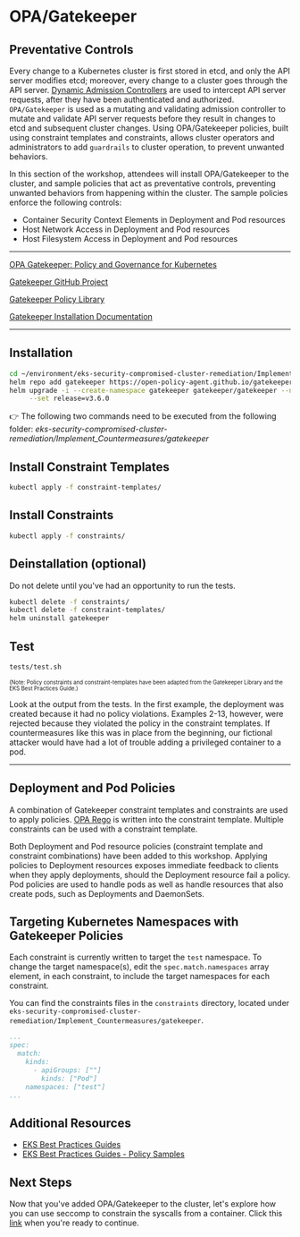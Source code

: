 # OPA/Gatekeeper

## Preventative Controls
Every change to a Kubernetes cluster is first stored in etcd, and only the API server modifies etcd; moreover, every change to a cluster goes through the API server. [Dynamic Admission Controllers](https://kubernetes.io/docs/reference/access-authn-authz/extensible-admission-controllers/) are used to intercept API server requests, after they have been authenticated and authorized. `OPA/Gatekeeper` is used as a mutating and validating admission controller to mutate and validate API server requests before they result in changes to etcd and subsequent cluster changes. Using OPA/Gatekeeper policies, built using constraint templates and constraints, allows cluster operators and administrators to add `guardrails` to cluster operation, to prevent unwanted behaviors.

In this section of the workshop, attendees will install OPA/Gatekeeper to the cluster, and sample policies that act as preventative controls, preventing unwanted behaviors from happening within the cluster. The sample policies enforce the following controls:
- Container Security Context Elements in Deployment and Pod resources
- Host Network Access in Deployment and Pod resources
- Host Filesystem Access in Deployment and Pod resources

---

[OPA Gatekeeper: Policy and Governance for Kubernetes](https://kubernetes.io/blog/2019/08/06/opa-gatekeeper-policy-and-governance-for-kubernetes/)

[Gatekeeper GitHub Project](https://github.com/open-policy-agent/gatekeeper)

[Gatekeeper Policy Library](https://github.com/open-policy-agent/gatekeeper-library)

[Gatekeeper Installation Documentation](https://open-policy-agent.github.io/gatekeeper/website/docs/install/)

---

## Installation
```bash
cd ~/environment/eks-security-compromised-cluster-remediation/Implement_Countermeasures/gatekeeper
helm repo add gatekeeper https://open-policy-agent.github.io/gatekeeper/charts
helm upgrade -i --create-namespace gatekeeper gatekeeper/gatekeeper --namespace gatekeeper \
     --set release=v3.6.0
```
:point_right: The following two commands need to be executed from the following folder: *eks-security-compromised-cluster-remediation/Implement_Countermeasures/gatekeeper*

## Install Constraint Templates

```bash
kubectl apply -f constraint-templates/
```

## Install Constraints

```bash
kubectl apply -f constraints/
```

## Deinstallation (optional)
Do not delete until you've had an opportunity to run the tests. 

```bash
kubectl delete -f constraints/
kubectl delete -f constraint-templates/
helm uninstall gatekeeper
```

## Test

```bash
tests/test.sh
```
<sub><sup>(Note: Policy constraints and constraint-templates have been adapted from the Gatekeeper Library and the EKS Best Practices Guide.)</sup></sub>

Look at the output from the tests. In the first example, the deployment was created because it had no policy violations. Examples 2-13, however, were rejected because they violated the policy in the constraint templates. If countermeasures like this was in place from the beginning, our fictional attacker would have had a lot of trouble adding a privileged container to a pod.

---

## Deployment and Pod Policies
A combination of Gatekeeper constraint templates and constraints are used to apply policies. [OPA Rego](https://www.openpolicyagent.org/docs/latest/policy-language/) is written into the constraint template. Multiple constraints can be used with a constraint template. 

Both Deployment and Pod resource policies (constraint template and constraint combinations) have been added to this workshop. Applying policies to Deployment resources exposes immediate feedback to clients when they apply deployments, should the Deployment resource fail a policy. Pod policies are used to handle pods as well as handle resources that also create pods, such as Deployments and DaemonSets.

## Targeting Kubernetes Namespaces with Gatekeeper Policies
Each constraint is currently written to target the `test` namespace. To change the target namespace(s), edit the `spec.match.namespaces` array element, in each constraint, to include the target namespaces for each constraint.

You can find the constraints files in the `constraints` directory, located under `eks-security-compromised-cluster-remediation/Implement_Countermeasures/gatekeeper`.

```yaml
...
spec:
  match:
    kinds:
      - apiGroups: [""]
        kinds: ["Pod"]
    namespaces: ["test"]
...
``` 

## Additional Resources
- [EKS Best Practices Guides](https://aws.github.io/aws-eks-best-practices/)
- [EKS Best Practices Guides - Policy Samples](https://github.com/aws/aws-eks-best-practices/tree/master/policies)

## Next Steps
Now that you've added OPA/Gatekeeper to the cluster, let's explore how you can use seccomp to constrain the syscalls from a container. Click this [link](../security-profiles-operator) when you're ready to continue. 
